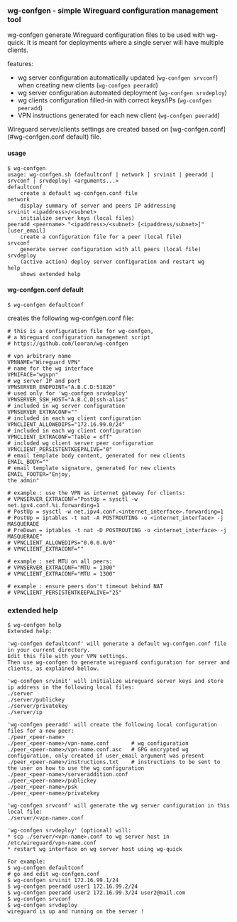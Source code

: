 ### wg-confgen - simple Wireguard configuration management tool

wg-confgen generate Wireguard configuration files to be used with wg-quick.
It is meant for deployments where a single server will have multiple clients.

features:
* wg server configuration automatically updated (`wg-confgen srvconf`) when creating new clients (`wg-confgen peeradd`)
* wg server configuration automated deployment (`wg-confgen srvdeploy`)
* wg clients configuration filled-in with correct keys/IPs (`wg-confgen peeradd`)
* VPN instructions generated for each new client (`wg-confgen peeradd`)

Wireguard server/clients settings are created based on [wg-confgen.conf](#wg-confgen.conf default) file.

#### usage 

```
$ wg-confgen
usage: wg-confgen.sh (defaultconf | network | srvinit | peeradd | srvconf | srvdeploy) <arguments...>
defaultconf
    create a default wg-confgen.conf file
network
    display summary of server and peers IP addressing
srvinit <ipaddress>/<subnet>
    initialize server keys (local files)
peeradd <peername> "<ipaddress>/<subnet> [<ipaddress/subnet>]" [user_email]
    create a configuration file for a peer (local file)
srvconf
    generate server configuration with all peers (local file)
srvdeploy
    (active action) deploy server configuration and restart wg
help
    shows extended help
```

#### wg-confgen.conf default

```
$ wg-confgen defaultconf
```

creates the following wg-confgen.conf file:

```
# this is a configuration file for wg-confgen,
# a Wireguard configuration management script
# https://github.com/looran/wg-confgen

# vpn arbitrary name
VPNNAME="Wireguard VPN"
# name for the wg interface
VPNIFACE="wgvpn"
# wg server IP and port
VPNSERVER_ENDPOINT="A.B.C.D:51820"
# used only for 'wg-confgen srvdeploy'
VPNSERVER_SSH_HOST="A.B.C.D|ssh-alias"
# included in wg server configuration
VPNSERVER_EXTRACONF=""
# included in each wg client configuration
VPNCLIENT_ALLOWEDIPS="172.16.99.0/24"
# included in each wg client configuration
VPNCLIENT_EXTRACONF="Table = off"
# included wg client server peer configuration
VPNCLIENT_PERSISTENTKEEPALIVE="0"
# email template body content, generated for new clients
EMAIL_BODY=""
# email template signature, generated for new clients
EMAIL_FOOTER="Enjoy,
the admin"

# example : use the VPN as internet gateway for clients:
# VPNSERVER_EXTRACONF="PostUp = sysctl -w net.ipv4.conf.%i.forwarding=1
# PostUp = sysctl -w net.ipv4.conf.<internet_interface>.forwarding=1
# PostUp = iptables -t nat -A POSTROUTING -o <internet_interface> -j MASQUERADE
# PreDown = iptables -t nat -D POSTROUTING -o <internet_interface> -j MASQUERADE"
# VPNCLIENT_ALLOWEDIPS="0.0.0.0/0"
# VPNCLIENT_EXTRACONF=""

# example : set MTU on all peers:
# VPNSERVER_EXTRACONF="MTU = 1300"
# VPNCLIENT_EXTRACONF="MTU = 1300"

# example : ensure peers don't timeout behind NAT
# VPNCLIENT_PERSISTENTKEEPALIVE="25"
```

### extended help

```
$ wg-confgen help
Extended help:

'wg-confgen defaultconf' will generate a default wg-confgen.conf file in your current directory.
Edit this file with your VPN settings.
Then use wg-confgen to generate wireguard configuration for server and clients, as explained bellow.

'wg-confgen srvinit' will initialize wireguard server keys and store ip address in the following local files:
./server
./server/publickey
./server/privatekey
./server/ip

'wg-confgen peeradd' will create the following local configuration files for a new peer:
./peer_<peer-name>
./peer_<peer-name>/vpn-name.conf       # wg configuration
./peer_<peer-name>/vpn-name.conf.asc   # GPG encrypted wg configuration, only created if user_email argument was present
./peer_<peer-name>/instructions.txt    # instructions to be sent to the user on how to use the wg configuration
./peer_<peer-name>/serveraddition.conf
./peer_<peer-name>/publickey
./peer_<peer-name>/psk
./peer_<peer-name>/privatekey

'wg-confgen srvconf' will generate the wg server configuration in this local file:
./server/<vpn-name>.conf

'wg-confgen srvdeploy' (optional) will:
* scp ./server/<vpn-name>.conf to wg server host in /etc/wireguard/vpn-name.conf
* restart wg interface on wg server host using wg-quick

For example:
$ wg-confgen defaultconf
# go and edit wg-confgen.conf
$ wg-confgen srvinit 172.16.99.1/24
$ wg-confgen peeradd user1 172.16.99.2/24
$ wg-confgen peeradd user2 172.16.99.3/24 user2@mail.com
$ wg-confgen srvconf
$ wg-confgen srvdeploy 
wireguard is up and running on the server !
```
